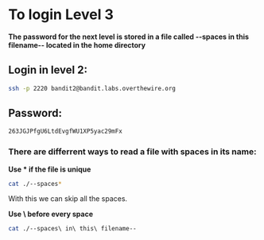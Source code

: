 # To login Level 3

**The password for the next level is stored in a file called --spaces in this filename-- located in the home directory**

## Login in level 2:
```bash
ssh -p 2220 bandit2@bandit.labs.overthewire.org
```
## Password:
```bash
263JGJPfgU6LtdEvgfWU1XP5yac29mFx
```

### There are differrent ways to read a file with spaces in its name:

**Use * if the file is unique**
```bash
cat ./--spaces*
```
With this we can skip all the spaces.

**Use \ before every space**
```bash
cat ./--spaces\ in\ this\ filename--
```
